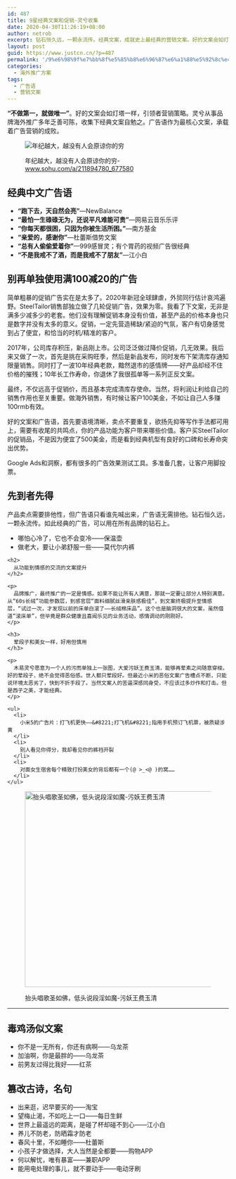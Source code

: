 ```yaml
---
id: 487
title: 9星经典文案和促销-灵兮收集
date: 2020-04-30T11:26:19+08:00
author: netrob
excerpt: 钻石恒久远，一颗永流传。经典文案，成就史上最经典的营销文案。好的文案会如灯塔一样，引领者营销策略。灵兮从事品牌海外推广多年乏善可陈，收集下经典文案自勉之。广告语作为最核心文案，承载着广告营销的成败。
layout: post
guid: https://www.justcn.cn/?p=487
permalink: '/9%e6%98%9f%e7%bb%8f%e5%85%b8%e6%96%87%e6%a1%88%e5%92%8c%e4%bf%83%e9%94%80-%e7%81%b5%e5%85%ae%e6%94%b6%e9%9b%86/'
categories:
  - 海外推广方案
tags:
  - 广告语
  - 营销文案
---
```

**“不做第一，就做唯一”**。好的文案会如灯塔一样，引领者营销策略。灵兮从事品牌海外推广多年乏善可陈，收集下经典文案自勉之。广告语作为最核心文案，承载着广告营销的成败。<figure class="wp-block-image size-large">

![年纪越大，越没有人会原谅你的穷](http://5b0988e595225.cdn.sohucs.com/images/20171221/53002da63f4f4a89b08a05c891c16a7d.jpeg) <figcaption>年纪越大，越没有人会原谅你的穷-www.sohu.com/a/211894780_677580</figcaption></figure> 

## 经典中文广告语

  * **“跑下去，天自然会亮”**—NewBalance
  * **“最怕一生碌碌无为，还说平凡难能可贵”**—网易云音乐乐评
  * **“你每天都很困，只因为你被生活所困。”**—南方基金
  * **“亲爱的，感谢你”**—杜蕾斯借势文案
  * **“总有人偷偷爱着你”**—999感冒灵；有个胃药的视频广告很经典
  * **“不是我戒不了酒，而是我戒不了朋友”**—江小白

## 别再单独使用满100减20的广告

简单粗暴的促销广告实在是太多了。2020年新冠全球肆虐，外贸同行估计哀鸿遍野。SteelTailor销售部独立做了几轮促销广告，效果为零。我看了下文案，无非是满多少减多少的老套。他们没有理解促销本身没有价值，甚至产品的价格本身也只是数字并没有太多的意义。促销，一定先营造稀缺/紧迫的气氛，客户有切身感觉到占了便宜，和恰当的时机/精准的客户。

2017年，公司库存积压，新品刚上市。公司泛泛做过降价促销，几无效果。我后来又做了一次，首先是挑在采购旺季，然后是新品发布，同时发布下架清库存通知限量销售。同时打了一波10年经典老款，黯然退市的感情牌——好产品却经不住价格的摧残；10年长工作寿命，你退休了我很孤单等一系列正反文案。

最终，不仅远高于促销价，而且基本完成清库存使命。当然，将利润让利给自己的销售作用也至关重要。做海外销售，有时候让客户100美金，不如让自己人多赚100rmb有效。

好的文案和广告语，首先要语境清晰，卖点不要重复，欲扬先抑等写作手法都可用上，需要有收尾的共鸣点，你的产品功能为客户带来哪些价值。客户买SteelTailor的促销品，不是因为便宜了500美金，而是看到经典机型有良好的口碑和长寿命突出优势。

Google Ads和洞察，都有很多的广告效果测试工具。多准备几套，让客户用脚投票。

## 先到者先得

产品卖点需要排他性，但广告语只看谁先喊出来，广告语无需排他。钻石恒久远，一颗永流传。如此经典的广告，可以用在所有品牌的钻石上。

<div class="wp-block-group">
  <div class="wp-block-group__inner-container">
    <ul>
      <li>
        哪怕心冷了，它也不会变冷——保温壶
      </li>
      <li>
        做老大，要让小弟舒服一些——莫代尔内裤
      </li>
    </ul>
    
    <h2>
      从功能到情感的交流的文案提升
    </h2>
    
    <p>
      品牌推广，最终推广的一定是情感。如果不能让所有人满意，那就一定要让部分人特别满意。从“60s长绒”功能参数层，到感官层“面料细腻丝滑亲肤感极佳”，到文案终极提升至情感层，“试过一次，才发现以前的床单白滚了——长绒棉床品”。这个也是脑洞很大的文案，虽然借道“滚床单”，但毕竟是群众健康且喜闻乐见的业务活动，感情调动的刚刚好。
    </p>
    
    <h3>
      荤段子和美女一样，好用但慎用
    </h3>
    
    <p>
      木易灵兮愿意为一个人的污而单独上一张图，大爱污妖王费玉清，能够再荤素之间随意穿梭。好的荤段子，绝不会觉得恶俗感。世人都只荤段好。但最近小米的恶俗文案广告槽点不断，只能说环境太恶劣了，快到不折手段了。当然文案人的苦逼深感同身受，不应该过多炒作和打击。但是西子之美，才能经典。
    </p>
    
    <ul>
      <li>
        小米5的广告片：打飞机更快——&#8221;打飞机&#8221;指用手机预订飞机票，被质疑涉黄
      </li>
      <li>
        别人看见你得分，我却看见你的裤裆开裂
      </li>
      <li>
        对面女生宿舍每个精致打扮美女的背后都有一个(@ >_<@ )的窝……
      </li>
    </ul>
  </div>
</div><figure class="wp-block-image size-large">

<img loading="lazy" width="600" height="445" src="https://www.justcn.cn/wp-content/uploads/2020/04/污妖王费玉清.jpg" alt="抬头唱歌圣如佛，低头说段淫如魔-污妖王费玉清" class="wp-image-494" srcset="https://www.justcn.cn/wp-content/uploads/2020/04/污妖王费玉清.jpg 600w, https://www.justcn.cn/wp-content/uploads/2020/04/污妖王费玉清-300x223.jpg 300w" sizes="(max-width: 600px) 100vw, 600px" /> <figcaption>抬头唱歌圣如佛，低头说段淫如魔-污妖王费玉清</figcaption></figure> 

<hr class="wp-block-separator is-style-wide" />

## 毒鸡汤似文案

  * 你不是一无所有，你还有病啊——乌龙茶
  * 加油啊，你是最胖的——乌龙茶
  * 前男友过得比我好——红茶

## 篡改古诗，名句

  * 出来逛，迟早要买的——淘宝
  * 望梅止渴，不如吃上一口——每日生鲜
  * 世界上最遥远的距离，是碰了杯却碰不到心——江小白
  * 养儿不防老，防晒霜才防老
  * 春风十里，不如睡你——杜蕾斯
  * 小孩子才做选择，大人当然是全都要——购物APP
  * 何以解忧，唯有暴富——兼职APP
  * 能用电处理的事儿，就不要动手——电动牙刷